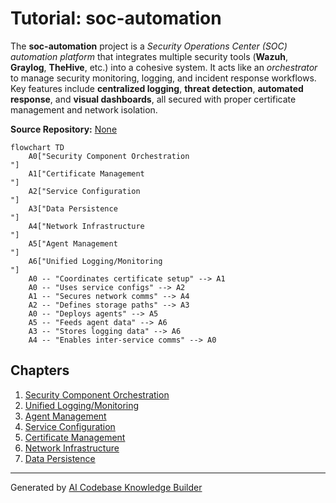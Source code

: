 # Tutorial: soc-automation

The **soc-automation** project is a *Security Operations Center (SOC) automation platform* that integrates multiple security tools (**Wazuh**, **Graylog**, **TheHive**, etc.) into a cohesive system. It acts like an *orchestrator* to manage security monitoring, logging, and incident response workflows. Key features include **centralized logging**, **threat detection**, **automated response**, and **visual dashboards**, all secured with proper certificate management and network isolation.


**Source Repository:** [None](None)

```mermaid
flowchart TD
    A0["Security Component Orchestration
"]
    A1["Certificate Management
"]
    A2["Service Configuration
"]
    A3["Data Persistence
"]
    A4["Network Infrastructure
"]
    A5["Agent Management
"]
    A6["Unified Logging/Monitoring
"]
    A0 -- "Coordinates certificate setup" --> A1
    A0 -- "Uses service configs" --> A2
    A1 -- "Secures network comms" --> A4
    A2 -- "Defines storage paths" --> A3
    A0 -- "Deploys agents" --> A5
    A5 -- "Feeds agent data" --> A6
    A3 -- "Stores logging data" --> A6
    A4 -- "Enables inter-service comms" --> A0
```

## Chapters

1. [Security Component Orchestration
](01_security_component_orchestration_.md)
2. [Unified Logging/Monitoring
](02_unified_logging_monitoring_.md)
3. [Agent Management
](03_agent_management_.md)
4. [Service Configuration
](04_service_configuration_.md)
5. [Certificate Management
](05_certificate_management_.md)
6. [Network Infrastructure
](06_network_infrastructure_.md)
7. [Data Persistence
](07_data_persistence_.md)


---

Generated by [AI Codebase Knowledge Builder](https://github.com/The-Pocket/Tutorial-Codebase-Knowledge)




